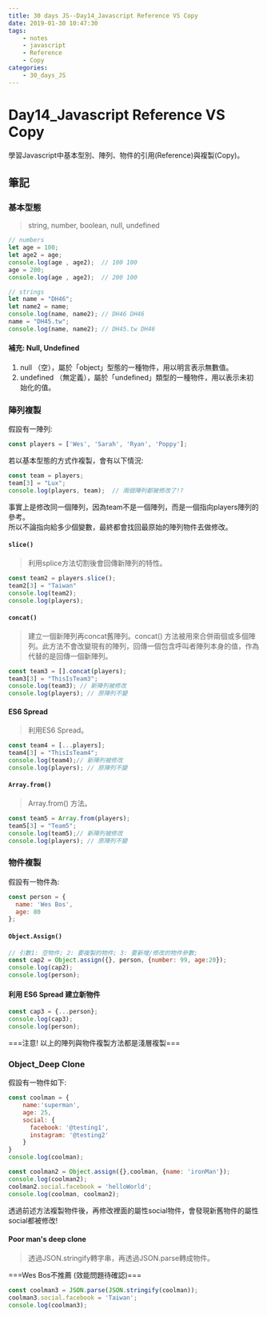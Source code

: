 ```yaml
---
title: 30 days JS--Day14_Javascript Reference VS Copy
date: 2019-01-30 10:47:30
tags:
    - notes
    - javascript
    - Reference
    - Copy
categories:
    - 30_days_JS
---
```

# Day14_Javascript Reference VS Copy

學習Javascript中基本型別、陣列、物件的引用(Reference)與複製(Copy)。

## 筆記

### 基本型態

> string, number, boolean, null, undefined

```javascript
// numbers
let age = 100;
let age2 = age;
console.log(age , age2);  // 100 100
age = 200;
console.log(age , age2);  // 200 100

// strings
let name = "DH46";
let name2 = name;
console.log(name, name2); // DH46 DH46
name = "DH45.tw";
console.log(name, name2); // DH45.tw DH46
```

#### 補充: Null, Undefined

1. null （空），屬於「object」型態的一種物件，用以明言表示無數值。
2. undefined （無定義），屬於「undefined」類型的一種物件，用以表示未初始化的值。

### 陣列複製

假設有一陣列:

```javascript
const players = ['Wes', 'Sarah', 'Ryan', 'Poppy'];
```

若以基本型態的方式作複製，會有以下情況:

```javascript
const team = players;
team[3] = "Lux";
console.log(players, team);  // 兩個陣列都被修改了!?
```

事實上是修改同一個陣列，因為team不是一個陣列，而是一個指向players陣列的參考。  
所以不論指向給多少個變數，最終都會找回最原始的陣列物件去做修改。

#### `slice()`

> 利用splice方法切割後會回傳新陣列的特性。

```javascript
const team2 = players.slice();
team2[3] = "Taiwan"
console.log(team2);
console.log(players);
```

#### `concat()`

> 建立一個新陣列再concat舊陣列。concat() 方法被用來合併兩個或多個陣列。此方法不會改變現有的陣列，回傳一個包含呼叫者陣列本身的值，作為代替的是回傳一個新陣列。

```javascript
const team3 = [].concat(players);
team3[3] = "ThisIsTeam3";
console.log(team3); // 新陣列被修改
console.log(players); // 原陣列不變
```

#### ES6 Spread

> 利用ES6 Spread。

```javascript
const team4 = [...players];
team4[3] = "ThisIsTeam4";
console.log(team4);// 新陣列被修改
console.log(players); // 原陣列不變
```

#### `Array.from()` 

> Array.from() 方法。

```javascript
const team5 = Array.from(players);
team5[3] = "Team5";
console.log(team5);// 新陣列被修改
console.log(players); // 原陣列不變
```

### 物件複製

假設有一物件為:

```javascript
const person = {
  name: 'Wes Bos',
  age: 80
};
```

#### `Object.Assign()`

```javascript
// 引數1: 空物件; 2: 要複製的物件; 3: 要新增/修改的物件參數; 
const cap2 = Object.assign({}, person, {number: 99, age:20});
console.log(cap2);
console.log(person);
```

#### 利用 ES6 Spread 建立新物件

```javascript
const cap3 = {...person};
console.log(cap3);
console.log(person);
```

===注意! 以上的陣列與物件複製方法都是淺層複製===

### Object_Deep Clone

假設有一物件如下:

```javascript
const coolman = {
    name:'superman',
    age: 25,
    social: {
      facebook: '@testing1',
      instagram: '@testing2'
    }
}
console.log(coolman);

const coolman2 = Object.assign({},coolman, {name: 'ironMan'});
console.log(coolman2);
coolman2.social.facebook = 'helloWorld';
console.log(coolman, coolman2);
```

透過前述方法複製物件後，再修改裡面的屬性social物件，會發現新舊物件的屬性social都被修改!

#### Poor man's deep clone

> 透過JSON.stringify轉字串，再透過JSON.parse轉成物件。

===Wes Bos不推薦 (效能問題待確認)===

```javascript
const coolman3 = JSON.parse(JSON.stringify(coolman));
coolman3.social.facebook = 'Taiwan';
console.log(coolman3);
```